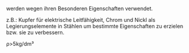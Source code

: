 werden wegen ihren Besonderen Eigenschaften verwendet. 

z.B.: Kupfer für elektrische Leitfähigkeit, Chrom und Nickl als Legierungselemente in Stählen um bestimmte Eigenschaften zu erzielen bzw. sie zu verbessern.

ρ>5kg/dm³